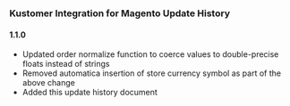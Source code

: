 ### Kustomer Integration for Magento Update History

#### 1.1.0
- Updated order normalize function to coerce values to double-precise floats instead of strings
- Removed automatica insertion of store currency symbol as part of the above change
- Added this update history document
